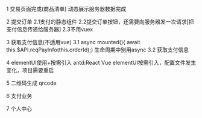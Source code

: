 1 交易页面完成(商品清单)
动态展示服务器数据完成

2 提交订单
2.1支付的静态组件
2.2提交订单按钮，还需要向服务器发一次请求[把支付信息传递给服务器]
2.3不用vuex


3 获取支付信息(不适用vue)
3.1    async mounted(){
      await this.$API.reqPayInfo(this.orderId);)
      生命周期中别用async
3.2 获取支付信息

4 elementUI使用+按需引入
antd:React Vue 
elementUI按需引入，配置文件发生变化，项目需要重启

5 二维码生成 qrcode

6 支付业务

7 个人中心